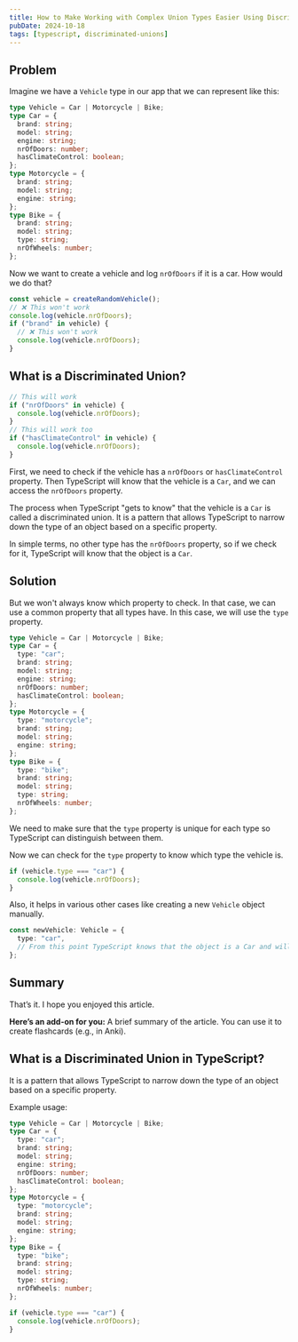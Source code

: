 ```yaml
---
title: How to Make Working with Complex Union Types Easier Using Discriminated Unions?
pubDate: 2024-10-18
tags: [typescript, discriminated-unions]
---
```


## Problem

Imagine we have a `Vehicle` type in our app that we can represent like this:

```ts
type Vehicle = Car | Motorcycle | Bike;
type Car = {
  brand: string;
  model: string;
  engine: string;
  nrOfDoors: number;
  hasClimateControl: boolean;
};
type Motorcycle = {
  brand: string;
  model: string;
  engine: string;
};
type Bike = {
  brand: string;
  model: string;
  type: string;
  nrOfWheels: number;
};
```

Now we want to create a vehicle and log `nrOfDoors` if it is a car. How would we do that?

```ts
const vehicle = createRandomVehicle();
// ❌ This won't work
console.log(vehicle.nrOfDoors);
if ("brand" in vehicle) {
  // ❌ This won't work
  console.log(vehicle.nrOfDoors);
}
```

## What is a Discriminated Union?

```ts
// This will work
if ("nrOfDoors" in vehicle) {
  console.log(vehicle.nrOfDoors);
}
// This will work too
if ("hasClimateControl" in vehicle) {
  console.log(vehicle.nrOfDoors);
}
```

First, we need to check if the vehicle has a `nrOfDoors` or `hasClimateControl` property. Then TypeScript will know that the vehicle is a `Car`, and we can access the `nrOfDoors` property.

The process when TypeScript "gets to know" that the vehicle is a `Car` is called a discriminated union. It is a pattern that allows TypeScript to narrow down the type of an object based on a specific property.

In simple terms, no other type has the `nrOfDoors` property, so if we check for it, TypeScript will know that the object is a `Car`.

## Solution

But we won't always know which property to check. In that case, we can use a common property that all types have. In this case, we will use the `type` property.

```ts
type Vehicle = Car | Motorcycle | Bike;
type Car = {
  type: "car";
  brand: string;
  model: string;
  engine: string;
  nrOfDoors: number;
  hasClimateControl: boolean;
};
type Motorcycle = {
  type: "motorcycle";
  brand: string;
  model: string;
  engine: string;
};
type Bike = {
  type: "bike";
  brand: string;
  model: string;
  type: string;
  nrOfWheels: number;
};
```

We need to make sure that the `type` property is unique for each type so TypeScript can distinguish between them.

Now we can check for the `type` property to know which type the vehicle is.

```ts
if (vehicle.type === "car") {
  console.log(vehicle.nrOfDoors);
}
```

Also, it helps in various other cases like creating a new `Vehicle` object manually.

```ts
const newVehicle: Vehicle = {
  type: "car",
  // From this point TypeScript knows that the object is a Car and will suggest only Car properties
};
```

## Summary

That’s it. I hope you enjoyed this article.

**Here’s an add-on for you:** A brief summary of the article. You can use it to create flashcards (e.g., in Anki).

## What is a Discriminated Union in TypeScript?

It is a pattern that allows TypeScript to narrow down the type of an object based on a specific property.

Example usage:

```ts
type Vehicle = Car | Motorcycle | Bike;
type Car = {
  type: "car";
  brand: string;
  model: string;
  engine: string;
  nrOfDoors: number;
  hasClimateControl: boolean;
};
type Motorcycle = {
  type: "motorcycle";
  brand: string;
  model: string;
  engine: string;
};
type Bike = {
  type: "bike";
  brand: string;
  model: string;
  type: string;
  nrOfWheels: number;
};
```

```ts
if (vehicle.type === "car") {
  console.log(vehicle.nrOfDoors);
}
```
